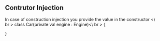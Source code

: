 ## Contrutor Injection 
In case of construction injection you provide the value in the constructor <\ br >
class Car(private val engine : Engine)<\ br >
{

}
